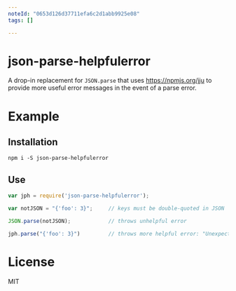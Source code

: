 ```yaml
---
noteId: "0653d126d37711efa6c2d1abb9925e08"
tags: []

---
```


# json-parse-helpfulerror

A drop-in replacement for `JSON.parse` that uses
<https://npmjs.org/jju> to provide more useful error messages in the
event of a parse error.

# Example

## Installation

```
npm i -S json-parse-helpfulerror
```

## Use

```js
var jph = require('json-parse-helpfulerror');

var notJSON = "{'foo': 3}";     // keys must be double-quoted in JSON

JSON.parse(notJSON);            // throws unhelpful error

jph.parse("{'foo': 3}")         // throws more helpful error: "Unexpected token '\''..."
```

# License

MIT